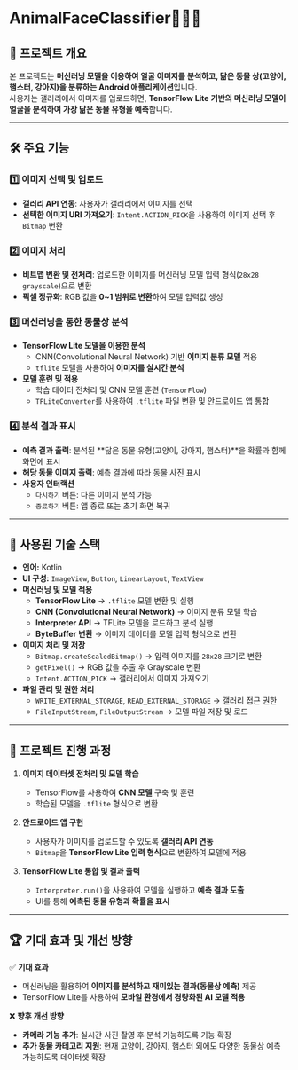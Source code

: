 # AnimalFaceClassifier🐶🐱🐹 

## 📌 프로젝트 개요
본 프로젝트는 **머신러닝 모델을 이용하여 얼굴 이미지를 분석하고, 닮은 동물 상(고양이, 햄스터, 강아지)을 분류하는 Android 애플리케이션**입니다.  
사용자는 갤러리에서 이미지를 업로드하면, **TensorFlow Lite 기반의 머신러닝 모델이 얼굴을 분석하여 가장 닮은 동물 유형을 예측**합니다.

---

## 🛠 주요 기능
### 1️⃣ **이미지 선택 및 업로드**
- **갤러리 API 연동**: 사용자가 갤러리에서 이미지를 선택
- **선택한 이미지 URI 가져오기**: `Intent.ACTION_PICK`을 사용하여 이미지 선택 후 `Bitmap` 변환

### 2️⃣ **이미지 처리**
- **비트맵 변환 및 전처리**: 업로드한 이미지를 머신러닝 모델 입력 형식(`28x28 grayscale`)으로 변환
- **픽셀 정규화**: RGB 값을 **0~1 범위로 변환**하여 모델 입력값 생성

### 3️⃣ **머신러닝을 통한 동물상 분석**
- **TensorFlow Lite 모델을 이용한 분석**
  - CNN(Convolutional Neural Network) 기반 **이미지 분류 모델** 적용
  - `tflite` 모델을 사용하여 **이미지를 실시간 분석**
- **모델 훈련 및 적용**
  - 학습 데이터 전처리 및 CNN 모델 훈련 (`TensorFlow`)
  - `TFLiteConverter`를 사용하여 `.tflite` 파일 변환 및 안드로이드 앱 통합

### 4️⃣ **분석 결과 표시**
- **예측 결과 출력**: 분석된 **닮은 동물 유형(고양이, 강아지, 햄스터)**을 확률과 함께 화면에 표시
- **해당 동물 이미지 출력**: 예측 결과에 따라 동물 사진 표시
- **사용자 인터랙션**
  - `다시하기` 버튼: 다른 이미지 분석 가능
  - `종료하기` 버튼: 앱 종료 또는 초기 화면 복귀

---

## 🔧 사용된 기술 스택
- **언어:** Kotlin
- **UI 구성:** `ImageView`, `Button`, `LinearLayout`, `TextView`
- **머신러닝 및 모델 적용**
  - **TensorFlow Lite** → `.tflite` 모델 변환 및 실행
  - **CNN (Convolutional Neural Network)** → 이미지 분류 모델 학습
  - **Interpreter API** → TFLite 모델을 로드하고 분석 실행
  - **ByteBuffer 변환** → 이미지 데이터를 모델 입력 형식으로 변환
- **이미지 처리 및 저장**
  - `Bitmap.createScaledBitmap()` → 입력 이미지를 `28x28` 크기로 변환
  - `getPixel()` → RGB 값을 추출 후 Grayscale 변환
  - `Intent.ACTION_PICK` → 갤러리에서 이미지 가져오기
- **파일 관리 및 권한 처리**
  - `WRITE_EXTERNAL_STORAGE`, `READ_EXTERNAL_STORAGE` → 갤러리 접근 권한
  - `FileInputStream`, `FileOutputStream` → 모델 파일 저장 및 로드

---

## 🎯 프로젝트 진행 과정
1. **이미지 데이터셋 전처리 및 모델 학습**
   - TensorFlow를 사용하여 **CNN 모델** 구축 및 훈련
   - 학습된 모델을 `.tflite` 형식으로 변환

2. **안드로이드 앱 구현**
   - 사용자가 이미지를 업로드할 수 있도록 **갤러리 API 연동**
   - `Bitmap`을 **TensorFlow Lite 입력 형식**으로 변환하여 모델에 적용

3. **TensorFlow Lite 통합 및 결과 출력**
   - `Interpreter.run()`을 사용하여 모델을 실행하고 **예측 결과 도출**
   - UI를 통해 **예측된 동물 유형과 확률을 표시**

---

## 🏆 기대 효과 및 개선 방향
✅ **기대 효과**
- 머신러닝을 활용하여 **이미지를 분석하고 재미있는 결과(동물상 예측)** 제공
- TensorFlow Lite를 사용하여 **모바일 환경에서 경량화된 AI 모델 적용**

❌ **향후 개선 방향**
- **카메라 기능 추가**: 실시간 사진 촬영 후 분석 가능하도록 기능 확장
- **추가 동물 카테고리 지원**: 현재 고양이, 강아지, 햄스터 외에도 다양한 동물상 예측 가능하도록 데이터셋 확장


